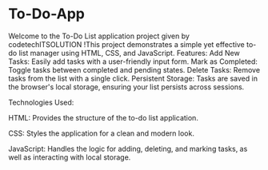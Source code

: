 # To-Do-App
Welcome to the To-Do List application project given by codetechITSOLUTION !This project demonstrates a simple yet effective to-do list manager using HTML, CSS, and JavaScript. Features: Add New Tasks: Easily add tasks with a user-friendly input form. Mark as Completed: Toggle tasks between completed and pending states. Delete Tasks: Remove tasks from the list with a single click. Persistent Storage: Tasks are saved in the browser's local storage, ensuring your list persists across sessions.

Technologies Used:

HTML: Provides the structure of the to-do list application.

CSS: Styles the application for a clean and modern look.

JavaScript: Handles the logic for adding, deleting, and marking tasks, as well as interacting with local storage.
